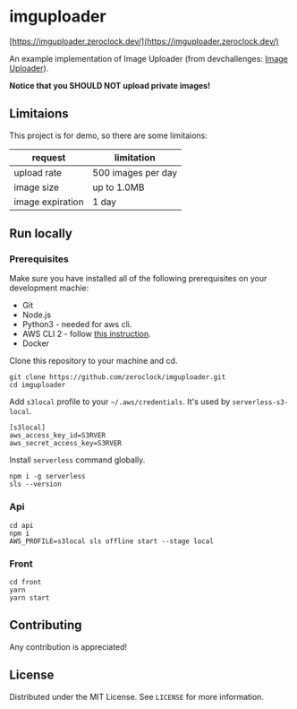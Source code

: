 # imguploader

[https://imguploader.zeroclock.dev/](https://imguploader.zeroclock.dev/)

An example implementation of Image Uploader (from devchallenges: [Image Uploader](https://devchallenges.io/challenges/O2iGT9yBd6xZBrOcVirx)).

**Notice that you SHOULD NOT upload private images!**

## Limitaions

This project is for demo, so there are some limitaions:

| request             | limitation         |
| ------------------- | ------------------ |
| upload rate         | 500 images per day |
| image size          | up to 1.0MB        |
| image expiration    | 1 day              |

## Run locally

### Prerequisites

Make sure you have installed all of the following prerequisites on your development machie:

- Git
- Node.js
- Python3 - needed for aws cli.
- AWS CLI 2 - follow [this instruction](https://docs.aws.amazon.com/cli/latest/userguide/install-cliv2.html).
- Docker

Clone this repository to your machine and cd. 

```
git clone https://github.com/zeroclock/imguploader.git
cd imguploader
```

Add `s3local` profile to your `~/.aws/credentials`. It's used by `serverless-s3-local`.

```
[s3local]
aws_access_key_id=S3RVER
aws_secret_access_key=S3RVER
```

Install `serverless` command globally.

```
npm i -g serverless
sls --version
```

### Api

```
cd api
npm i
AWS_PROFILE=s3local sls offline start --stage local
```

### Front

```
cd front
yarn
yarn start
```

## Contributing
Any contribution is appreciated!

## License
Distributed under the MIT License. See `LICENSE` for more information.

